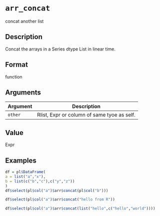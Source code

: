 # `arr_concat`

concat another list


## Description

Concat the arrays in a Series dtype List in linear time.


## Format

function


## Arguments

Argument      |Description
------------- |----------------
`other`     |     Rlist, Expr or column of same tyoe as self.


## Value

Expr


## Examples

```r
df = pl$DataFrame(
a = list("a","x"),
b = list(c("b","c"),c("y","z"))
)
df$select(pl$col("a")$arr$concat(pl$col("b")))

df$select(pl$col("a")$arr$concat("hello from R"))

df$select(pl$col("a")$arr$concat(list("hello",c("hello","world"))))
```


